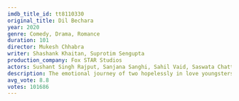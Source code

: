 ```yaml
---
imdb_title_id: tt8110330
original_title: Dil Bechara
year: 2020
genre: Comedy, Drama, Romance
duration: 101
director: Mukesh Chhabra
writer: Shashank Khaitan, Suprotim Sengupta
production_company: Fox STAR Studios
actors: Sushant Singh Rajput, Sanjana Sanghi, Sahil Vaid, Saswata Chatterjee, Swastika Mukherjee, Sunit Tandon, Saif Ali Khan, Michael Muthu, Rajie Vijay Sarathi, Subbalakshmi, Franaita Jijana, Durgesh Kumar, Salone Mehta, Anandita Sarkar, Nimisha Dean
description: The emotional journey of two hopelessly in love youngsters, a young girl, Kizie, suffering from cancer, and a boy, Manny, whom she meets at a support group.
avg_vote: 8.8
votes: 101686
---
```

